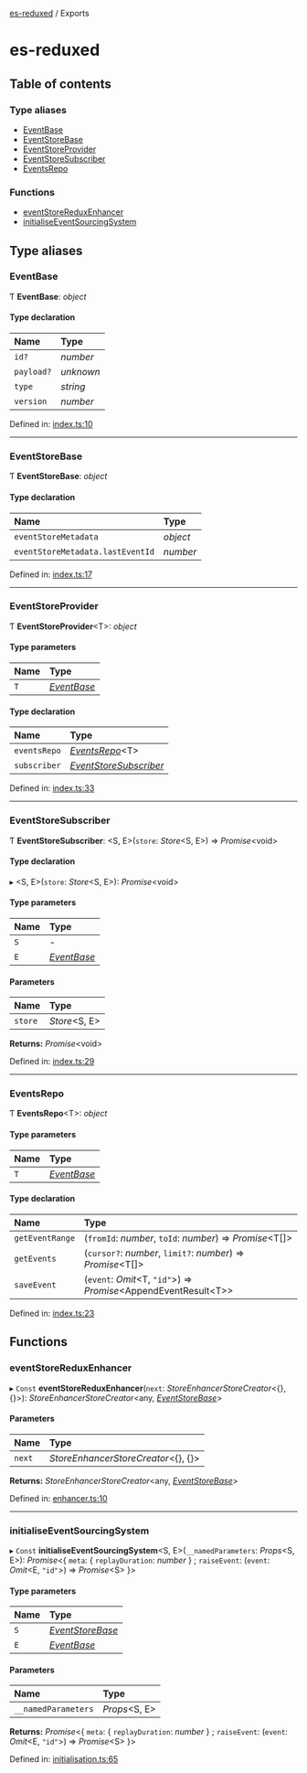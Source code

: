 [es-reduxed](README.md) / Exports

# es-reduxed

## Table of contents

### Type aliases

- [EventBase](modules.md#eventbase)
- [EventStoreBase](modules.md#eventstorebase)
- [EventStoreProvider](modules.md#eventstoreprovider)
- [EventStoreSubscriber](modules.md#eventstoresubscriber)
- [EventsRepo](modules.md#eventsrepo)

### Functions

- [eventStoreReduxEnhancer](modules.md#eventstorereduxenhancer)
- [initialiseEventSourcingSystem](modules.md#initialiseeventsourcingsystem)

## Type aliases

### EventBase

Ƭ **EventBase**: *object*

#### Type declaration

| Name | Type |
| :------ | :------ |
| `id?` | *number* |
| `payload?` | *unknown* |
| `type` | *string* |
| `version` | *number* |

Defined in: [index.ts:10](https://github.com/Antman261/es-reduxed/blob/fa0602b/src/index.ts#L10)

___

### EventStoreBase

Ƭ **EventStoreBase**: *object*

#### Type declaration

| Name | Type |
| :------ | :------ |
| `eventStoreMetadata` | *object* |
| `eventStoreMetadata.lastEventId` | *number* |

Defined in: [index.ts:17](https://github.com/Antman261/es-reduxed/blob/fa0602b/src/index.ts#L17)

___

### EventStoreProvider

Ƭ **EventStoreProvider**<T\>: *object*

#### Type parameters

| Name | Type |
| :------ | :------ |
| `T` | [*EventBase*](modules.md#eventbase) |

#### Type declaration

| Name | Type |
| :------ | :------ |
| `eventsRepo` | [*EventsRepo*](modules.md#eventsrepo)<T\> |
| `subscriber` | [*EventStoreSubscriber*](modules.md#eventstoresubscriber) |

Defined in: [index.ts:33](https://github.com/Antman261/es-reduxed/blob/fa0602b/src/index.ts#L33)

___

### EventStoreSubscriber

Ƭ **EventStoreSubscriber**: <S, E\>(`store`: *Store*<S, E\>) => *Promise*<void\>

#### Type declaration

▸ <S, E\>(`store`: *Store*<S, E\>): *Promise*<void\>

#### Type parameters

| Name | Type |
| :------ | :------ |
| `S` | - |
| `E` | [*EventBase*](modules.md#eventbase) |

#### Parameters

| Name | Type |
| :------ | :------ |
| `store` | *Store*<S, E\> |

**Returns:** *Promise*<void\>

Defined in: [index.ts:29](https://github.com/Antman261/es-reduxed/blob/fa0602b/src/index.ts#L29)

___

### EventsRepo

Ƭ **EventsRepo**<T\>: *object*

#### Type parameters

| Name | Type |
| :------ | :------ |
| `T` | [*EventBase*](modules.md#eventbase) |

#### Type declaration

| Name | Type |
| :------ | :------ |
| `getEventRange` | (`fromId`: *number*, `toId`: *number*) => *Promise*<T[]\> |
| `getEvents` | (`cursor?`: *number*, `limit?`: *number*) => *Promise*<T[]\> |
| `saveEvent` | (`event`: *Omit*<T, ``"id"``\>) => *Promise*<AppendEventResult<T\>\> |

Defined in: [index.ts:23](https://github.com/Antman261/es-reduxed/blob/fa0602b/src/index.ts#L23)

## Functions

### eventStoreReduxEnhancer

▸ `Const` **eventStoreReduxEnhancer**(`next`: *StoreEnhancerStoreCreator*<{}, {}\>): *StoreEnhancerStoreCreator*<any, [*EventStoreBase*](modules.md#eventstorebase)\>

#### Parameters

| Name | Type |
| :------ | :------ |
| `next` | *StoreEnhancerStoreCreator*<{}, {}\> |

**Returns:** *StoreEnhancerStoreCreator*<any, [*EventStoreBase*](modules.md#eventstorebase)\>

Defined in: [enhancer.ts:10](https://github.com/Antman261/es-reduxed/blob/fa0602b/src/enhancer.ts#L10)

___

### initialiseEventSourcingSystem

▸ `Const` **initialiseEventSourcingSystem**<S, E\>(`__namedParameters`: *Props*<S, E\>): *Promise*<{ `meta`: { `replayDuration`: *number*  } ; `raiseEvent`: (`event`: *Omit*<E, ``"id"``\>) => *Promise*<S\>  }\>

#### Type parameters

| Name | Type |
| :------ | :------ |
| `S` | [*EventStoreBase*](modules.md#eventstorebase) |
| `E` | [*EventBase*](modules.md#eventbase) |

#### Parameters

| Name | Type |
| :------ | :------ |
| `__namedParameters` | *Props*<S, E\> |

**Returns:** *Promise*<{ `meta`: { `replayDuration`: *number*  } ; `raiseEvent`: (`event`: *Omit*<E, ``"id"``\>) => *Promise*<S\>  }\>

Defined in: [initialisation.ts:65](https://github.com/Antman261/es-reduxed/blob/fa0602b/src/initialisation.ts#L65)
